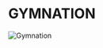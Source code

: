 # GYMNATION

![Gymnation](https://user-images.githubusercontent.com/84774840/210567693-299f43f5-95fb-47a7-819f-aa7cf0d87b7c.png)
